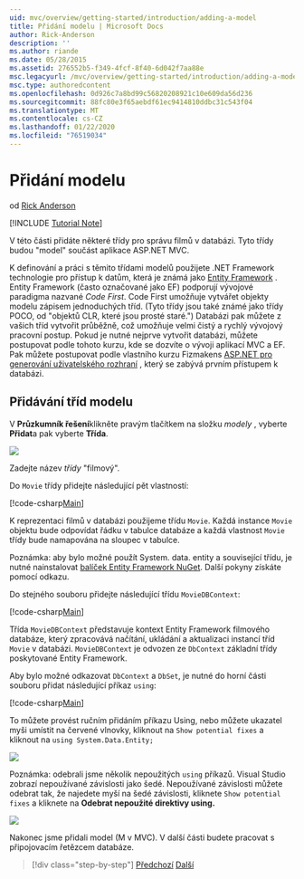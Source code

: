 ```yaml
---
uid: mvc/overview/getting-started/introduction/adding-a-model
title: Přidání modelu | Microsoft Docs
author: Rick-Anderson
description: ''
ms.author: riande
ms.date: 05/28/2015
ms.assetid: 276552b5-f349-4fcf-8f40-6d042f7aa88e
msc.legacyurl: /mvc/overview/getting-started/introduction/adding-a-model
msc.type: authoredcontent
ms.openlocfilehash: 0d926c7a8bd99c56820208921c10e609da56d236
ms.sourcegitcommit: 88fc80e3f65aebdf61ec9414810ddbc31c543f04
ms.translationtype: MT
ms.contentlocale: cs-CZ
ms.lasthandoff: 01/22/2020
ms.locfileid: "76519034"
---
```

# <a name="adding-a-model"></a>Přidání modelu

od [Rick Anderson]((https://twitter.com/RickAndMSFT))

[!INCLUDE [Tutorial Note](index.md)]

V této části přidáte některé třídy pro správu filmů v databázi. Tyto třídy budou &quot;model&quot; součást aplikace ASP.NET MVC.

K definování a práci s těmito třídami modelů použijete .NET Framework technologie pro přístup k datům, která je známá jako [Entity Framework](https://docs.microsoft.com/ef/) . Entity Framework (často označované jako EF) podporují vývojové paradigma nazvané *Code First*. Code First umožňuje vytvářet objekty modelu zápisem jednoduchých tříd. (Tyto třídy jsou také známé jako třídy POCO, od &quot;objektů CLR, které jsou prosté staré.&quot;) Databázi pak můžete z vašich tříd vytvořit průběžně, což umožňuje velmi čistý a rychlý vývojový pracovní postup. Pokud je nutné nejprve vytvořit databázi, můžete postupovat podle tohoto kurzu, kde se dozvíte o vývoji aplikací MVC a EF. Pak můžete postupovat podle vlastního kurzu Fizmakens [ASP.NET pro generování uživatelského rozhraní](xref:visual-studio/overview/2013/aspnet-scaffolding-overview) , který se zabývá prvním přístupem k databázi.

## <a name="adding-model-classes"></a>Přidávání tříd modelu

V **Průzkumník řešení**klikněte pravým tlačítkem na složku *modely* , vyberte **Přidat**a pak vyberte **Třída**.

![](adding-a-model/_static/image1.png)

Zadejte název *třídy* &quot;filmový&quot;.

Do `Movie` třídy přidejte následující pět vlastností:

[!code-csharp[Main](adding-a-model/samples/sample1.cs)]

K reprezentaci filmů v databázi použijeme třídu `Movie`. Každá instance `Movie` objektu bude odpovídat řádku v tabulce databáze a každá vlastnost `Movie` třídy bude namapována na sloupec v tabulce.

Poznámka: aby bylo možné použít System. data. entity a související třídu, je nutné nainstalovat [balíček Entity Framework NuGet](https://www.nuget.org/packages/EntityFramework/). Další pokyny získáte pomocí odkazu.

Do stejného souboru přidejte následující třídu `MovieDBContext`:

[!code-csharp[Main](adding-a-model/samples/sample2.cs?highlight=2,15-18)]

Třída `MovieDBContext` představuje kontext Entity Framework filmového databáze, který zpracovává načítání, ukládání a aktualizaci instancí tříd `Movie` v databázi. `MovieDBContext` je odvozen ze `DbContext` základní třídy poskytované Entity Framework.

Aby bylo možné odkazovat `DbContext` a `DbSet`, je nutné do horní části souboru přidat následující příkaz `using`:

[!code-csharp[Main](adding-a-model/samples/sample3.cs)]

To můžete provést ručním přidáním příkazu Using, nebo můžete ukazatel myši umístit na červené vlnovky, kliknout na `Show potential fixes` a kliknout na `using System.Data.Entity;`

![](adding-a-model/_static/image2.png)

Poznámka: odebrali jsme několik nepoužitých `using` příkazů. Visual Studio zobrazí nepoužívané závislosti jako šedé. Nepoužívané závislosti můžete odebrat tak, že najedete myší na šedé závislosti, kliknete `Show potential fixes` a kliknete na **Odebrat nepoužité direktivy using.**

![](adding-a-model/_static/image3.png)

Nakonec jsme přidali model (M v MVC). V další části budete pracovat s připojovacím řetězcem databáze.

> [!div class="step-by-step"]
> [Předchozí](adding-a-view.md)
> [Další](creating-a-connection-string.md)
